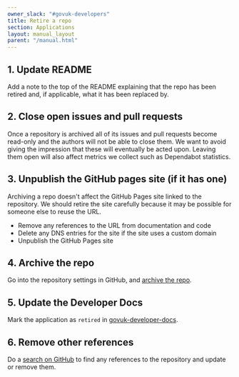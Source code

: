 ```yaml
---
owner_slack: "#govuk-developers"
title: Retire a repo
section: Applications
layout: manual_layout
parent: "/manual.html"
---
```


## 1. Update README

Add a note to the top of the README explaining that the repo has been retired and, if applicable, what it has been replaced by.

## 2. Close open issues and pull requests

Once a repository is archived all of its issues and pull requests become read-only and the authors will not be able to close them. We want to avoid giving the impression that these will eventually be acted upon. Leaving them open will also affect metrics we collect such as Dependabot statistics.

## 3. Unpublish the GitHub pages site (if it has one)

Archiving a repo doesn't affect the GitHub Pages site linked to the repository. We should retire the site carefully because it may be possible for someone else to reuse the URL.

- Remove any references to the URL from documentation and code
- Delete any DNS entries for the site if the site uses a custom domain
- Unpublish the GitHub Pages site

## 4. Archive the repo

Go into the repository settings in GitHub, and [archive the repo](https://github.com/blog/2460-archiving-repositories).

## 5. Update the Developer Docs

Mark the application as `retired` in [govuk-developer-docs](https://github.com/alphagov/govuk-developer-docs/blob/main/data/repos.yml).

## 6. Remove other references

Do a [search on GitHub](https://github.com/search?q=org%3Aalphagov+panopticon&type=Code) to find any references to the repository and update or remove them.
